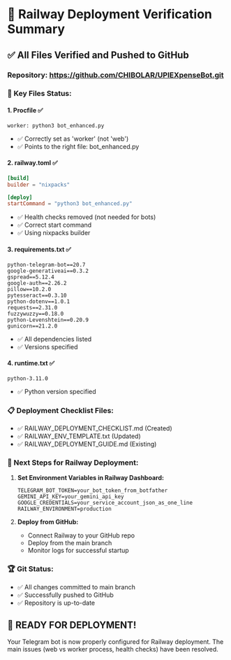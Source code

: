 # 🚀 Railway Deployment Verification Summary

## ✅ All Files Verified and Pushed to GitHub

### Repository: https://github.com/CHIBOLAR/UPIEXpenseBot.git

### 🔧 Key Files Status:

#### 1. **Procfile** ✅
```
worker: python3 bot_enhanced.py
```
- ✅ Correctly set as 'worker' (not 'web')
- ✅ Points to the right file: bot_enhanced.py

#### 2. **railway.toml** ✅
```toml
[build]
builder = "nixpacks"

[deploy]
startCommand = "python3 bot_enhanced.py"
```
- ✅ Health checks removed (not needed for bots)
- ✅ Correct start command
- ✅ Using nixpacks builder

#### 3. **requirements.txt** ✅
```
python-telegram-bot==20.7
google-generativeai==0.3.2
gspread==5.12.4
google-auth==2.26.2
pillow==10.2.0
pytesseract==0.3.10
python-dotenv==1.0.1
requests==2.31.0
fuzzywuzzy==0.18.0
python-Levenshtein==0.20.9
gunicorn==21.2.0
```
- ✅ All dependencies listed
- ✅ Versions specified

#### 4. **runtime.txt** ✅
```
python-3.11.0
```
- ✅ Python version specified
### 📋 Deployment Checklist Files:
- ✅ RAILWAY_DEPLOYMENT_CHECKLIST.md (Created)
- ✅ RAILWAY_ENV_TEMPLATE.txt (Updated)
- ✅ RAILWAY_DEPLOYMENT_GUIDE.md (Existing)

### 🎯 Next Steps for Railway Deployment:

1. **Set Environment Variables in Railway Dashboard:**
   ```
   TELEGRAM_BOT_TOKEN=your_bot_token_from_botfather
   GEMINI_API_KEY=your_gemini_api_key
   GOOGLE_CREDENTIALS=your_service_account_json_as_one_line
   RAILWAY_ENVIRONMENT=production
   ```

2. **Deploy from GitHub:**
   - Connect Railway to your GitHub repo
   - Deploy from the main branch
   - Monitor logs for successful startup

### 🏆 Git Status:
- ✅ All changes committed to main branch
- ✅ Successfully pushed to GitHub
- ✅ Repository is up-to-date

## 🎉 READY FOR DEPLOYMENT!

Your Telegram bot is now properly configured for Railway deployment. The main issues (web vs worker process, health checks) have been resolved.